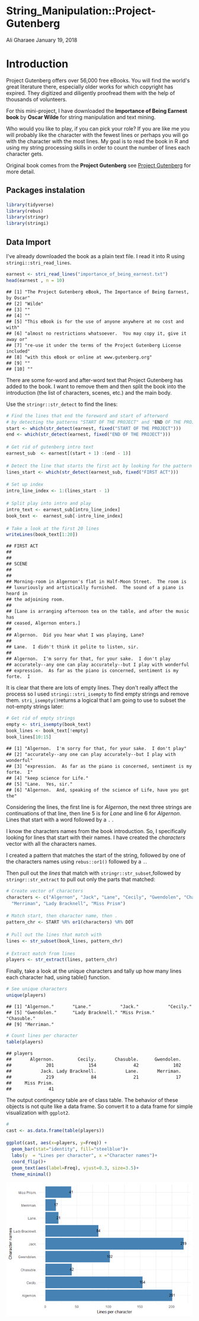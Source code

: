 String\_Manipulation::Project-Gutenberg
================
Ali Gharaee
January 19, 2018

Introduction
============

Project Gutenberg offers over 56,000 free eBooks. You will find the world's great literature there, especially older works for which copyright has expired. They digitized and diligently proofread them with the help of thousands of volunteers.

For this mini-project, I have downloaded the **Importance of Being Earnest book** by **Oscar Wilde** for string manipulation and text mining.

Who would you like to play, if you can pick your role? If you are like me you will probably like the character with the fewest lines or perhaps you will go with the character with the most lines. My goal is to read the book in R and using my string processing skills in order to count the number of lines each character gets.

Original book comes from the **Project Gutenberg** see [Project Gutenberg](http://www.gutenberg.org/ebooks/search/?query=importance+of+being+earnest) for more detail.

Packages instalation
--------------------

``` r
library(tidyverse)
library(rebus)
library(stringr)
library(stringi)
```

Data Import
-----------

I've already downloaded the book as a plain text file. I read it into R using `stringi::stri_read_lines`.

``` r
earnest <- stri_read_lines("importance_of_being_earnest.txt")
head(earnest , n = 10)
```

             
    ## [1] "The Project Gutenberg eBook, The Importance of Being Earnest, by Oscar"
    ## [2] "Wilde"                                                                 
    ## [3] ""                                                                      
    ## [4] ""                                                                      
    ## [5] "This eBook is for the use of anyone anywhere at no cost and with"      
    ## [6] "almost no restrictions whatsoever.  You may copy it, give it away or"  
    ## [7] "re-use it under the terms of the Project Gutenberg License included"   
    ## [8] "with this eBook or online at www.gutenberg.org"                        
    ## [9] ""                                                                      
    ## [10] "" 

There are some for-word and after-word text that Project Gutenberg has added to the book. I want to remove them and then split the book into the introduction (the list of characters, scenes, etc.) and the main body.

Use the `stringr::str_detect` to find the lines:

``` r
# Find the lines that end the foreword and start of afterword 
# by detecting the patterns "START OF THE PROJECT" and "END OF THE PROJECT"
start <- which(str_detect(earnest, fixed("START OF THE PROJECT")))
end <- which(str_detect(earnest, fixed("END OF THE PROJECT")))

# Get rid of gutenberg intro text
earnest_sub  <- earnest[(start + 1) :(end - 1)]

# Detect the line that starts the first act by looking for the pattern "FIRST ACT".
lines_start <- which(str_detect(earnest_sub, fixed("FIRST ACT")))

# Set up index
intro_line_index <- 1:(lines_start - 1)

# Split play into intro and play
intro_text <- earnest_sub[intro_line_index]
book_text <-  earnest_sub[-intro_line_index]

# Take a look at the first 20 lines 
writeLines(book_text[1:20])
```

    ## FIRST ACT
    ## 
    ## 
    ## SCENE
    ## 
    ## 
    ## Morning-room in Algernon's flat in Half-Moon Street.  The room is
    ## luxuriously and artistically furnished.  The sound of a piano is heard in
    ## the adjoining room.
    ## 
    ## [Lane is arranging afternoon tea on the table, and after the music has
    ## ceased, Algernon enters.]
    ## 
    ## Algernon.  Did you hear what I was playing, Lane?
    ## 
    ## Lane.  I didn't think it polite to listen, sir.
    ## 
    ## Algernon.  I'm sorry for that, for your sake.  I don't play
    ## accurately--any one can play accurately--but I play with wonderful
    ## expression.  As far as the piano is concerned, sentiment is my forte.  I

It is clear that there are lots of empty lines. They don't really affect the process so I used `stringi::stri_isempty` to find empty strings and remove them. `stri_isempty()`returns a logical that I am going to use to subset the not-empty strings later:

``` r
# Get rid of empty strings
empty <- stri_isempty(book_text)
book_lines <- book_text[!empty]
book_lines[10:15]
```

    ## [1] "Algernon.  I'm sorry for that, for your sake.  I don't play"             
    ## [2] "accurately--any one can play accurately--but I play with wonderful"      
    ## [3] "expression.  As far as the piano is concerned, sentiment is my forte.  I"
    ## [4] "keep science for Life."                                                  
    ## [5] "Lane.  Yes, sir."                                                        
    ## [6] "Algernon.  And, speaking of the science of Life, have you got the"

Considering the lines, the first line is for *Algernon*, the next three strings are continuations of that line, then line 5 is for *Lane* and line 6 for *Algernon*. Lines that start with a word followed by a `.` .

I know the characters names from the book introduction. So, I specifically looking for lines that start with their names. I have created the *characters* vector with all the characters names.

I created a pattern that matches the start of the string, followed by one of the characters names using `rebus::or1()` followed by a `.`.

Then pull out the *lines* that match with `stringr::str_subset`,followed by `stringr::str_extract` to pull out only the parts that matched:

``` r
# Create vector of characters
characters <- c("Algernon", "Jack", "Lane", "Cecily", "Gwendolen", "Chasuble", 
  "Merriman", "Lady Bracknell", "Miss Prism")

# Match start, then character name, then .
pattern_chr <- START %R% or1(characters) %R% DOT

# Pull out the lines that match with
lines <- str_subset(book_lines, pattern_chr)

# Extract match from lines
players <- str_extract(lines, pattern_chr)
```

Finally, take a look at the unique characters and tally up how many lines each character had, using table() function.

``` r
# See unique characters
unique(players)
```

    ## [1] "Algernon."       "Lane."           "Jack."           "Cecily."        
    ## [5] "Gwendolen."      "Lady Bracknell." "Miss Prism."     "Chasuble."      
    ## [9] "Merriman."

``` r
# Count lines per character
table(players)
```

    ## players
    ##       Algernon.         Cecily.       Chasuble.      Gwendolen. 
    ##             201             154              42             102 
    ##           Jack. Lady Bracknell.           Lane.       Merriman. 
    ##             219              84              21              17 
    ##     Miss Prism. 
    ##              41

The output contingency table are of class table. The behavior of these objects is not quite like a data frame. So convert it to a data frame for simple visualization with `ggplot2`.

``` r
#
cast <- as.data.frame(table(players))

ggplot(cast, aes(x=players, y=Freq)) +
  geom_bar(stat="identity", fill="steelblue")+
  labs(y  = "Lines per character", x ="Character names")+
  coord_flip()+
  geom_text(aes(label=Freq), vjust=0.3, size=3.5)+
  theme_minimal()
```

![](RMARK_files/figure-markdown_github/unnamed-chunk-7-1.png)
